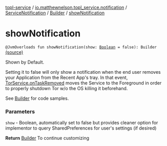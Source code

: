 [topl-service](../../../index.md) / [io.matthewnelson.topl_service.notification](../../index.md) / [ServiceNotification](../index.md) / [Builder](index.md) / [showNotification](./show-notification.md)

# showNotification

`@JvmOverloads fun showNotification(show: `[`Boolean`](https://kotlinlang.org/api/latest/jvm/stdlib/kotlin/-boolean/index.html)` = false): Builder` [(source)](https://github.com/05nelsonm/TorOnionProxyLibrary-Android/blob/master/topl-service/src/main/java/io/matthewnelson/topl_service/notification/ServiceNotification.kt#L331)

Shown by Default.

Setting it to false will only show a notification when the end user removes your
Application from the Recent App's tray. In that event, [TorService.onTaskRemoved](#)
moves the Service to the Foreground in order to properly shutdown Tor w/o the OS
killing it beforehand.

See [Builder](index.md) for code samples.

### Parameters

`show` - Boolean, automatically set to false but provides cleaner option for
implementor to query SharedPreferences for user's settings (if desired)

**Return**
[Builder](index.md) To continue customizing

